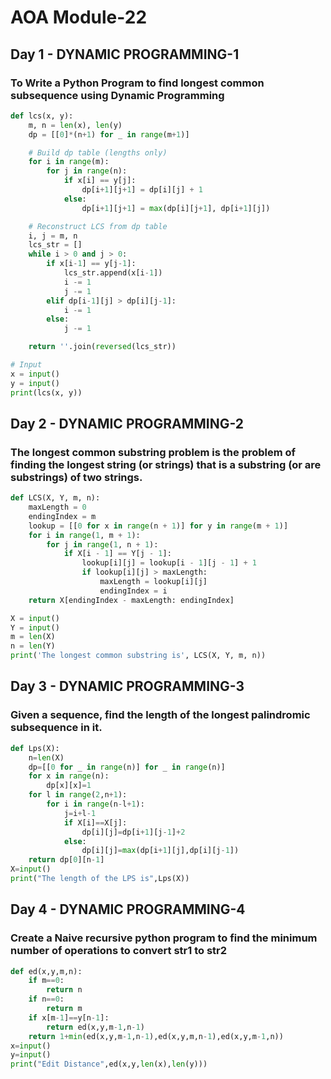 # AOA Module-22
## Day 1 - DYNAMIC PROGRAMMING-1
### To Write a Python Program to find longest common subsequence using Dynamic Programming

```py
def lcs(x, y):
    m, n = len(x), len(y)
    dp = [[0]*(n+1) for _ in range(m+1)]

    # Build dp table (lengths only)
    for i in range(m):
        for j in range(n):
            if x[i] == y[j]:
                dp[i+1][j+1] = dp[i][j] + 1
            else:
                dp[i+1][j+1] = max(dp[i][j+1], dp[i+1][j])

    # Reconstruct LCS from dp table
    i, j = m, n
    lcs_str = []
    while i > 0 and j > 0:
        if x[i-1] == y[j-1]:
            lcs_str.append(x[i-1])
            i -= 1
            j -= 1
        elif dp[i-1][j] > dp[i][j-1]:
            i -= 1
        else:
            j -= 1

    return ''.join(reversed(lcs_str))

# Input
x = input()
y = input()
print(lcs(x, y))

```
## Day 2 - DYNAMIC PROGRAMMING-2
### The longest common substring problem is the problem of finding the longest string (or strings) that is a substring (or are substrings) of two strings.
```py
def LCS(X, Y, m, n):
    maxLength = 0
    endingIndex = m
    lookup = [[0 for x in range(n + 1)] for y in range(m + 1)]
    for i in range(1, m + 1):
        for j in range(1, n + 1):
            if X[i - 1] == Y[j - 1]:
                lookup[i][j] = lookup[i - 1][j - 1] + 1
                if lookup[i][j] > maxLength:
                    maxLength = lookup[i][j]
                    endingIndex = i
    return X[endingIndex - maxLength: endingIndex]

X = input()
Y = input()
m = len(X)
n = len(Y)
print('The longest common substring is', LCS(X, Y, m, n))
```
## Day 3 - DYNAMIC PROGRAMMING-3
### Given a sequence, find the length of the longest palindromic subsequence in it.
```py
def Lps(X):
    n=len(X)
    dp=[[0 for _ in range(n)] for _ in range(n)]
    for x in range(n):
        dp[x][x]=1
    for l in range(2,n+1):
        for i in range(n-l+1):
            j=i+l-1
            if X[i]==X[j]:
                dp[i][j]=dp[i+1][j-1]+2
            else:
                dp[i][j]=max(dp[i+1][j],dp[i][j-1])
    return dp[0][n-1]
X=input()
print("The length of the LPS is",Lps(X))
```
## Day 4 - DYNAMIC PROGRAMMING-4
### Create a Naive recursive python program to find the minimum number of operations to convert str1 to str2
```py
def ed(x,y,m,n):
    if m==0:
        return n
    if n==0:
        return m
    if x[m-1]==y[n-1]:
        return ed(x,y,m-1,n-1)
    return 1+min(ed(x,y,m-1,n-1),ed(x,y,m,n-1),ed(x,y,m-1,n))
x=input()
y=input()
print("Edit Distance",ed(x,y,len(x),len(y)))
```
